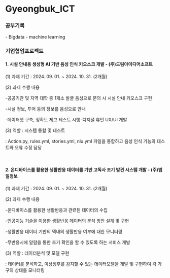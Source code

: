 # Gyeongbuk_ICT

<h3>공부기록</h3>
- Bigdata
- machine learning

<h3>기업협업프로젝트</h3>
<h4>1. 시설 안내용 생성형 AI 기반 음성 인식 키오스크 개발 - (주)드림아이디어소프트</h4>

(1) 과제 기간 : 2024. 09. 01.  ~  2024. 10. 31. (2개월)

(2) 과제 수행 내용

-공공기관 및 지역 대학 중 1개소 발굴 음성으로 문의 시 시설 안내 키오스크 구현

-시설 정보, 투어 등의 정보를 음성으로 안내

-데이터셋 구축, 정확도 제고 테스트 시행-디지털 휴먼 UX/UI 개발

(3) 역할 : 시스템 통합 및 테스트

: Action.py, rules.yml, stories.yml, nlu.yml 파일을 통합하고 음성 인식 기능의 테스트와 오류 수정 담당


<br>
<h4>2. 온디바이스를 활용한 생활반응 데이터를 기반 고독사 조기 발견 시스템 개발 - (주)범일정보</h4>

(1) 과제 기간 : 2024. 09. 01.  ~  2024. 10. 31. (2개월)

(2) 과제 수행 내용

-온디바이스를 활용한 생활반응과 관련된 데이터의 수집

-인공지능 기술을 이용한 생활반응 데이터의 분석 방안 설계 및 구현

-생활반응 데이터 기반의 댁내의 생활반응 여부에 대한 모니터링

-무반응시에 알람을 통한 조기 확인을 할 수 있도록 하는 서비스 개발

(3) 역할 : 데이터분석 및 모델 구현

: 데이터를 분석하고, 이상징후를 감지할 수 있는 데이터모델을 개발 및 구현하여 각 가구의 상태를 모니터링
